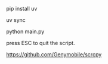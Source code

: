 <!--
 * @author: CALL1CE
 * @LastEditors: johhanzhang
-->

pip install uv

uv sync

python main.py

press ESC to quit the script.

<!--需要搭配scrcpy投屏软件使用-->

https://github.com/Genymobile/scrcpy